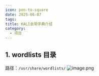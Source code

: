 ```yaml
---
icon: pen-to-square
date: 2025-06-07
tags: 
title: KALI自带字典介绍
category:
  - 项目
---
```


## 1. **wordlists 目录**

路径：`/usr/share/wordlists/`
![image.png](https://cdn.jsdelivr.net/gh/fakeppa/blog-img/20250607164116.png)


